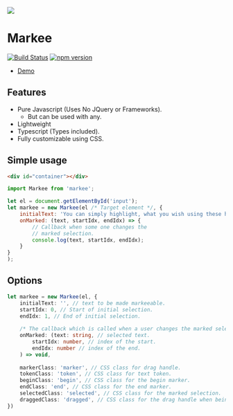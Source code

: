 ![](https://github.com/ashubham/markee/raw/master/assets/Markee.gif)

# Markee
[![Build Status](https://travis-ci.org/ashubham/markee.svg?branch=master)](https://travis-ci.org/ashubham/markee)
[![npm version](https://badge.fury.io/js/markee.svg)](https://badge.fury.io/js/markee)

- [Demo](https://codepen.io/ashubham/pen/yveGyq?editors=0110) 

## Features
- Pure Javascript (Uses No JQuery or Frameworks).
    - But can be used with any.
- Lightweight
- Typescript (Types included).
- Fully customizable using CSS.

## Simple usage
```html
<div id="container"></div>
```
```javascript
import Markee from 'markee';

let el = document.getElementById('input');
let markee = new Markee(el /* Target element */, {
	initialText: 'You can simply highlight, what you wish using these handles!',
	onMarked: (text, startIdx, endIdx) => {
        // Callback when some one changes the 
        // marked selection.
		console.log(text, startIdx, endIdx);
	}
}
);
```
## Options

```typescript
let markee = new Markee(el, {
    initialText: '', // text to be made markeeable.
    startIdx: 0, // Start of initial selection.
    endIdx: 1, // End of initial selection.
    
    /* The callback which is called when a user changes the marked selection. */
    onMarked: (text: string, // selected text.
        startIdx: number, // index of the start.
        endIdx: number // index of the end.
    ) => void,
    
    markerClass: 'marker', // CSS class for drag handle.
    tokenClass: 'token', // CSS class for text token.
    beginClass: 'begin', // CSS class for the begin marker.
    endClass: 'end', // CSS class for the end marker.
    selectedClass: 'selected', // CSS class for the marked selection.
    draggedClass: 'dragged', // CSS class for the drag handle when being dragged.
})
```